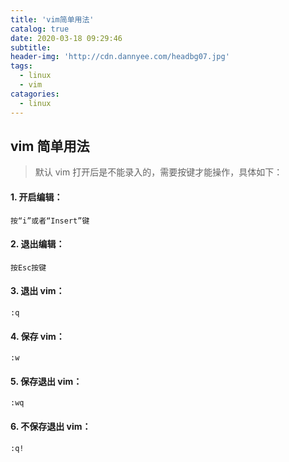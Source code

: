 ```yaml
---
title: 'vim简单用法'
catalog: true
date: 2020-03-18 09:29:46
subtitle:
header-img: 'http://cdn.dannyee.com/headbg07.jpg'
tags:
  - linux
  - vim
catagories:
  - linux
---
```


## vim 简单用法

> 默认 vim 打开后是不能录入的，需要按键才能操作，具体如下：

#### 1. 开启编辑：

```
按“i”或者“Insert”键
```

#### 2. 退出编辑：

```
按Esc按键
```

#### 3. 退出 vim：

```
:q
```

#### 4. 保存 vim：

```
:w
```

#### 5. 保存退出 vim：

```
:wq
```

#### 6. 不保存退出 vim：

```
:q!
```
